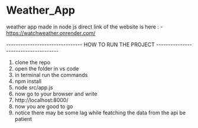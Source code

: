 # Weather_App
weather app made in node js 
direct link of the website is here : - https://watchweather.onrender.com/

-------------------------------- HOW TO RUN THE PROJECT -------------------------------------
1)  clone the repo
2)  open the folder in vs code
3)  in terminal run the commands
4)  npm install
5)  node src/app.js
6)  now go to your browser and write
7)  http://localhost:8000/
8)  now you are good to go
9)  notice there may be some lag while featching the data from the api be patient
